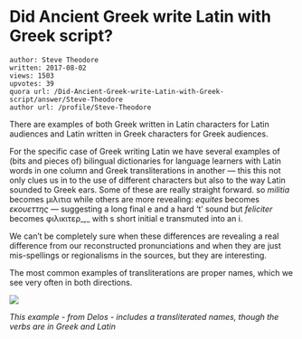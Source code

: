 # Did Ancient Greek write Latin with Greek script?

	author: Steve Theodore
	written: 2017-08-02
	views: 1503
	upvotes: 39
	quora url: /Did-Ancient-Greek-write-Latin-with-Greek-script/answer/Steve-Theodore
	author url: /profile/Steve-Theodore


There are examples of both Greek written in Latin characters for Latin audiences and Latin written in Greek characters for Greek audiences.

For the specific case of Greek writing Latin we have several examples of (bits and pieces of) bilingual dictionaries for language learners with Latin words in one column and Greek transliterations in another — this this not only clues us in to the use of different characters but also to the way Latin sounded to Greek ears. Some of these are really straight forward. so _militia_  becomes μιλιτια while others are more revealing: _equites_  becomes _εκουεττης —_ suggesting a long final e and a hard ‘t’ sound but _feliciter_  becomes φιλικιτερ_,_ with s short initial e transmuted into an i.

We can’t be completely sure when these differences are revealing a real difference from our reconstructed pronunciations and when they are just mis-spellings or regionalisms in the sources, but they are interesting.

The most common examples of transliterations are proper names, which we see very often in both directions.

![](https://qph.fs.quoracdn.net/main-qimg-661f40a9a6ce7ce0626795dc87de1951-c)

_This example - from Delos - includes a transliterated names, though the verbs are in Greek and Latin_ 

